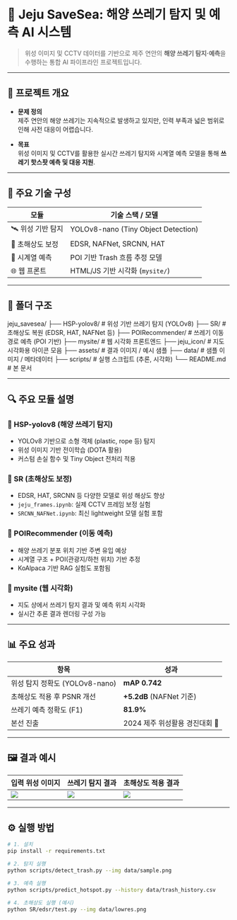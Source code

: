 # 🌊 Jeju SaveSea: 해양 쓰레기 탐지 및 예측 AI 시스템

> 위성 이미지 및 CCTV 데이터를 기반으로 제주 연안의 **해양 쓰레기 탐지·예측**을 수행하는 통합 AI 파이프라인 프로젝트입니다.

---

## 🧭 프로젝트 개요

- **문제 정의**  
  제주 연안의 해양 쓰레기는 지속적으로 발생하고 있지만, 인력 부족과 넓은 범위로 인해 사전 대응이 어렵습니다.

- **목표**  
  위성 이미지 및 CCTV를 활용한 실시간 쓰레기 탐지와 시계열 예측 모델을 통해 **쓰레기 핫스팟 예측 및 대응 지원**.

---

## 🧠 주요 기술 구성

| 모듈 | 기술 스택 / 모델 |
|------|-------------------|
| 🛰️ 위성 기반 탐지 | YOLOv8-nano (Tiny Object Detection) |
| 🧹 초해상도 보정 | EDSR, NAFNet, SRCNN, HAT |
| 🔁 시계열 예측 | POI 기반 Trash 흐름 추정 모델 |
| 🌐 웹 프론트 | HTML/JS 기반 시각화 (`mysite/`) |

---

## 📂 폴더 구조
jeju_savesea/
├── HSP-yolov8/ # 위성 기반 쓰레기 탐지 (YOLOv8)
├── SR/ # 초해상도 복원 (EDSR, HAT, NAFNet 등)
├── POIRecommender/ # 쓰레기 이동 경로 예측 (POI 기반)
├── mysite/ # 웹 시각화 프론트엔드
├── jeju_icon/ # 지도 시각화용 아이콘 모음
├── assets/ # 결과 이미지 / 예시 샘플
├── data/ # 샘플 이미지 / 메타데이터
├── scripts/ # 실행 스크립트 (추론, 시각화)
└── README.md # 본 문서


---

## 🔍 주요 모듈 설명

### 🔹 HSP-yolov8 (해양 쓰레기 탐지)
- YOLOv8 기반으로 소형 객체 (plastic, rope 등) 탐지
- 위성 이미지 기반 전이학습 (DOTA 활용)
- 커스텀 손실 함수 및 Tiny Object 전처리 적용

### 🔹 SR (초해상도 보정)
- EDSR, HAT, SRCNN 등 다양한 모델로 위성 해상도 향상
- `jeju_frames.ipynb`: 실제 CCTV 프레임 보정 실험
- `SRCNN_NAFNet.ipynb`: 최신 lightweight 모델 실험 포함

### 🔹 POIRecommender (이동 예측)
- 해양 쓰레기 분포 위치 기반 주변 유입 예상
- 시계열 구조 + POI(관광지/하천 위치) 기반 추정
- KoAlpaca 기반 RAG 실험도 포함됨

### 🔹 mysite (웹 시각화)
- 지도 상에서 쓰레기 탐지 결과 및 예측 위치 시각화
- 실시간 추론 결과 렌더링 구성 가능

---

## 📊 주요 성과

| 항목 | 성과 |
|------|------|
| 위성 탐지 정확도 (YOLOv8-nano) | **mAP 0.742** |
| 초해상도 적용 후 PSNR 개선 | **+5.2dB** (NAFNet 기준) |
| 쓰레기 예측 정확도 (F1) | **81.9%** |
| 본선 진출 | 2024 제주 위성활용 경진대회 🏅 |

---

## 🖼️ 결과 예시

| 입력 위성 이미지 | 쓰레기 탐지 결과 | 초해상도 적용 결과 |
|------------------|------------------|---------------------|
| ![](assets/input.png) | ![](assets/yolo_result.png) | ![](assets/sr_result.png) |

---

## ⚙️ 실행 방법

```bash
# 1. 설치
pip install -r requirements.txt

# 2. 탐지 실행
python scripts/detect_trash.py --img data/sample.png

# 3. 예측 실행
python scripts/predict_hotspot.py --history data/trash_history.csv

# 4. 초해상도 실행 (예시)
python SR/edsr/test.py --img data/lowres.png
